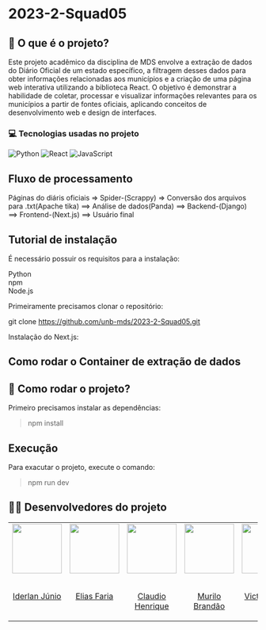 # 2023-2-Squad05

## 📖 O que é o projeto?
Este projeto acadêmico da disciplina de MDS envolve a extração de dados do Diário Oficial de um estado específico, a filtragem desses dados para obter informações relacionadas aos municípios e a criação de uma página web interativa utilizando a biblioteca React. O objetivo é demonstrar a habilidade de coletar, processar e visualizar informações relevantes para os municípios a partir de fontes oficiais, aplicando conceitos de desenvolvimento web e design de interfaces.

### 💻 Tecnologias usadas no projeto 
 ![Python](https://img.shields.io/badge/python-3670A0?style=for-the-badge&logo=python&logoColor=ffdd54) ![React](https://img.shields.io/badge/react-%2320232a.svg?style=for-the-badge&logo=react&logoColor=%2361DAFB) ![JavaScript](https://img.shields.io/badge/javascript-%23323330.svg?style=for-the-badge&logo=javascript&logoColor=%23F7DF1E)

## Fluxo de processamento

Páginas do diáris oficiais => Spider-(Scrappy) => Conversão dos arquivos para .txt(Apache tika) ==> 
Análise de dados(Panda) ==> Backend-(Django) ==> Frontend-(Next.js) ==> Usuário final

## Tutorial de instalação

É necessário possuir os requisitos para a instalação:

Python<br>
npm<br>
Node.js<br>

Primeiramente precisamos clonar o repositório:

git clone https://github.com/unb-mds/2023-2-Squad05.git

Instalação do Next.js:


## Como rodar o Container de extração de dados


## 🏃 Como rodar o projeto?
Primeiro precisamos instalar as dependências:
> npm install
## Execução
Para exacutar o projeto, execute o comando:
> npm run dev

## 👨‍💻 Desenvolvedores do projeto

 <table>
  <tr>
    <td valign="top">
      <a href="https://github.com/IderlanJ" >
        <img align="center" height="100" src="https://avatars.githubusercontent.com/u/101422838?v=4" />
        <br></br>
        <p align="center">Iderlan Júnio</p>
      </a>
    </td>

  <td valign="top">
    <a href="https://github.com/EliasOliver21" >
      <img align="center" height="100" src="https://avatars.githubusercontent.com/u/101871853?v=4" />
      <br></br>
      <p align="center">Elias Faria</p>
    </a>
  </td>

  <td valign="top">
    <a href="https://github.com/claudiohsc" >
      <img align="center" height="100" src="https://avatars.githubusercontent.com/u/79493200?v=4" />
      <br></br>
      <p align="center">Claudio Henrique</p>
    </a>
  </td>

  <td valign="top">
    <a href="https://github.com/MuriloBDSR" >
      <img align="center" height="100" src="https://avatars.githubusercontent.com/u/119528344?v=4" />
      <br></br>
      <p align="center">Murilo Brandão</p>
    </a>
  </td>

  <td valign="top">
    <a href="https://github.com/VictorGCOSTA" >
      <img align="center" height="100" src="https://avatars.githubusercontent.com/u/100495785?v=4" />
      <br></br>
      <p align="center">Victor Hugo</p>
    </a>
  </td>

  <td valign="top">
    <a href="https://github.com/jheniferib" >
      <img align="center" height="100" src="https://avatars.githubusercontent.com/u/123898577?v=4" />
      <br></br>
      <p align="center">Jhenifer Castro</p>
    </a>
  </td>
  
  <td valign="top">
    <a href="https://github.com/Pedrin0030" >
      <img align="center" height="100" src="https://avatars.githubusercontent.com/u/129682770?v=4" />
      <br></br>
      <p align="center">Pedro Paulo</p>
    </a>
  </td>
    
    
  </tr>
</table>
